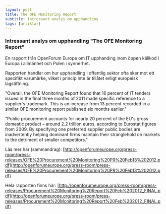 ```yaml
---
layout: post
title: The OFE Monitoring Report
subtitle: Intressant analys om upphandling
tags: [artiklar]
---
```


### Intressant analys om upphandling "The OFE Monitoring Report"
En rapport från OpenForum Europe om­ IT upphanding inom öppen källkod i Europa i allmänhet och Polen i synnerhet.

Rapporten handlar om hur upphandling i offentlig sektor ofta sker mot ett specifikt varumärke, vilket i princip inte är tillåtet enligt europeisk lagstiftning.

"Overall, the OFE Monitoring Report found that 16 percent of IT tenders issued in the final three months of 2011 made specific reference to a supplier's trademark. This is an increase from 13 percent recorded in a similar OFE monitoring report published six months earlier."

"Public procurement accounts for nearly 20 percent of the EU's gross domestic product – around 2.2 trillion euros, according to Eurostat figures from 2009. By specifying one preferred supplier public bodies are inadvertently helping dominant firms maintain their stranglehold on markets to the detriment of smaller competitors."

Läs mer här (sammandrag):
[http://openforumeurope.org/press-room/press-releases/OFE%20Procurement%20Monitoring%20PR%20Feb13%202012.pdf](http://openforumeurope.org/press-room/press-releases/OFE%20Procurement%20Monitoring%20PR%20Feb13%202012.pdf)

Hela rapporten finns här:
[http://openforumeurope.org/press-room/press-releases/Procurement%20Monitoring%20Report%20Feb%202012_FINAL.pdf](http://openforumeurope.org/press-room/press-releases/Procurement%20Monitoring%20Report%20Feb%202012_FINAL.pdf)
